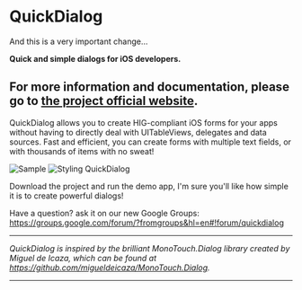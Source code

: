 # QuickDialog

And this is a very important change...

**Quick and simple dialogs for iOS developers.**

## For more information and documentation, please go to [the project official website](http://escoz.com/open-source/quickdialog).


QuickDialog allows you to create HIG-compliant iOS forms for your apps  without having to directly deal with UITableViews, delegates and data sources. Fast and efficient, you can create forms with multiple text fields, or with thousands of items with no sweat!

![Sample](https://github.com/escoz/QuickDialog/raw/master/other/quickdialog2.png "Sample")
![Styling QuickDialog](https://github.com/escoz/QuickDialog/raw/master/other/quickdialog3.png "Styling cells with QuickDialog")


Download the project and run the demo app, I'm sure you'll like how simple it is to create powerful dialogs!

Have a question? ask it on our new Google Groups: https://groups.google.com/forum/?fromgroups&hl=en#!forum/quickdialog


----------

*QuickDialog is inspired by the brilliant MonoTouch.Dialog library created by Miguel de Icaza, which can be found at https://github.com/migueldeicaza/MonoTouch.Dialog.*

----------
